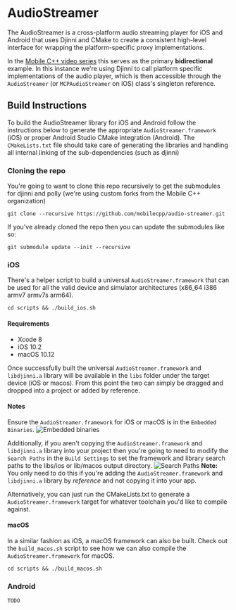 # AudioStreamer

The AudioStreamer is a cross-platform audio streaming player for iOS and Android that uses Djinni and CMake to create a consistent high-level interface for wrapping the platform-specific proxy implementations.

In the [Mobile C++ video series](https://www.syedharisali.com/mobilecpp) this serves as the primary **bidirectional** example. In this instance we're using Djinni to call platform specific implementations of the audio player, which is then accessible through the `AudioStreamer` (or `MCPAudioStreamer` on iOS) class's singleton reference.


## Build Instructions
To build the AudioStreamer library for iOS and Android follow the instructions below to generate the appropriate `AudioStreamer.framework` (iOS) or proper Android Studio CMake integration (Android). The `CMakeLists.txt` file should take care of generating the libraries and handling all internal linking of the sub-dependencies (such as djinni)

### Cloning the repo
You're going to want to clone this repo recursively to get the submodules for djinni and polly (we're using custom forks from the Mobile C++ organization)
```
git clone --recursive https://github.com/mobilecpp/audio-streamer.git
```

If you've already cloned the repo then you can update the submodules like so:
```
git submodule update --init --recursive
```

### iOS

There's a helper script to build a universal `AudioStreamer.framework` that can be used for all the valid device and simulator architectures (x86_64 i386 armv7 armv7s arm64).
```
cd scripts && ./build_ios.sh
```

#### Requirements
- Xcode 8
- iOS 10.2
- macOS 10.12

Once successfully built the universal `AudioStreamer.framework` and `libdjinni.a` library will be available in the `libs` folder under the target device (iOS or macos). From this point the two can simply be dragged and dropped into a project or added by reference.

#### Notes

Ensure the `AudioStreamer.framework` for iOS or macOS is in the `Embedded Binaries`.
![Embedded binaries](https://cloud.githubusercontent.com/assets/1275640/22579002/746b81da-e992-11e6-970a-a30f8e5daf1c.png)

Additionally, if you aren't copying the `AudioStreamer.framework` and `libdjinni.a` library into your project then you're going to need to modify the `Search Paths` in the `Build Settings` to set the framework and library search paths to the libs/ios or lib/macos output directory.
![Search Paths](https://cloud.githubusercontent.com/assets/1275640/22579048/c9be2c5a-e992-11e6-8f02-032a7773223f.png)
**Note:** You only need to do this if you're adding the `AudioStreamer.framework` and `libdjinni.a` library by *reference* and not copying it into your app.

Alternatively, you can just run the CMakeLists.txt to generate a `AudioStreamer.framework` target for whatever toolchain you'd like to compile against.

#### macOS

In a similar fashion as iOS, a macOS framework can also be built. Check out the `build_macos.sh` script to see how we can also compile the `AudioStreamer.framework` for macOS.
```
cd scripts && ./build_macos.sh
```

### Android
```
TODO
```
